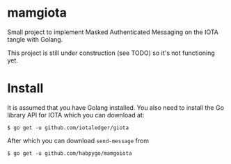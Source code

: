 # mamgiota

Small project to implement Masked Authenticated Messaging on the IOTA tangle with Golang.

This project is still under construction (see TODO) so it's not functioning yet.

# Install

It is assumed that you have Golang installed. You also need to install the Go library API for IOTA which you can download at:
```
$ go get -u github.com/iotaledger/giota
```
After which you can download `send-message` from
```
$ go get -u github.com/habpygo/mamgoiota
```

